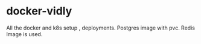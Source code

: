# docker-vidly

All the docker and k8s setup , deployments.
Postgres image with pvc.
Redis Image is used.
